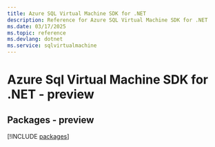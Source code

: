 ```yaml
---
title: Azure SQL Virtual Machine SDK for .NET
description: Reference for Azure SQL Virtual Machine SDK for .NET
ms.date: 03/17/2025
ms.topic: reference
ms.devlang: dotnet
ms.service: sqlvirtualmachine
---
```

# Azure Sql Virtual Machine SDK for .NET - preview
## Packages - preview
[!INCLUDE [packages](sql-virtual-machine-index.md)]